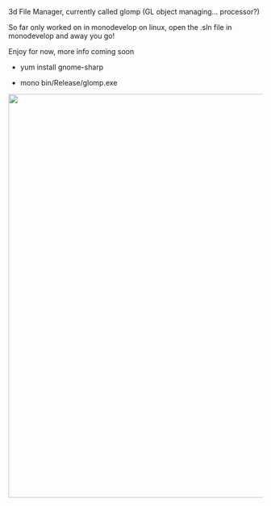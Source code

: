 3d File Manager, currently called glomp (GL object managing... processor?)

So far only worked on in monodevelop on linux, open the .sln file in monodevelop and away you go!

Enjoy for now, more info coming soon



* yum install gnome-sharp

* mono bin/Release/glomp.exe 



<p align="center"><img src="https://i.imgur.com/vAIXcgd.png" width="800"></p>
